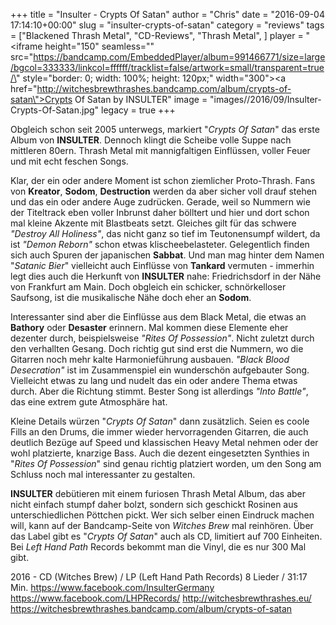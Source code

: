 +++
title = "Insulter - Crypts Of Satan"
author = "Chris"
date = "2016-09-04 17:14:10+00:00"
slug = "insulter-crypts-of-satan"
category = "reviews"
tags = ["Blackened Thrash Metal", "CD-Reviews", "Thrash Metal", ]
player = "<iframe height=\"150\" seamless=\"\" src=\"https://bandcamp.com/EmbeddedPlayer/album=991466771/size=large/bgcol=333333/linkcol=ffffff/tracklist=false/artwork=small/transparent=true/\" style=\"border: 0; width: 100%; height: 120px;\" width=\"300\"><a href=\"http://witchesbrewthrashes.bandcamp.com/album/crypts-of-satan\">Crypts Of Satan by INSULTER</a></iframe>"
image = "images//2016/09/Insulter-Crypts-Of-Satan.jpg"
legacy = true
+++

Obgleich schon seit 2005 unterwegs, markiert "_Crypts Of Satan_" das erste Album von **INSULTER**. Dennoch klingt die Scheibe volle Suppe nach mittleren 80ern. Thrash Metal mit mannigfaltigen Einflüssen, voller Feuer und mit echt feschen Songs.

Klar, der ein oder andere Moment ist schon ziemlicher Proto-Thrash. Fans von **Kreator**, **Sodom**, **Destruction** werden da aber sicher voll drauf stehen und das ein oder andere Auge zudrücken. Gerade, weil so Nummern wie der Titeltrack eben voller Inbrunst daher bölltert und hier und dort schon mal kleine Akzente mit Blastbeats setzt. Gleiches gilt für das schwere _"Destroy All Holiness"_, das nicht ganz so tief im Teutonensumpf wildert, da ist _"Demon Reborn"_ schon etwas klischeebelasteter. Gelegentlich finden sich auch Spuren der japanischen **Sabbat**. Und man mag hinter dem Namen "_Satanic Bier_" vielleicht auch Einflüsse von **Tankard** vermuten - immerhin legt dies auch die Herkunft von **INSULTER** nahe: Friedrichsdorf in der Nähe von Frankfurt am Main. Doch obgleich ein schicker, schnörkelloser Saufsong, ist die musikalische Nähe doch eher an **Sodom**.

Interessanter sind aber die Einflüsse aus dem Black Metal, die etwas an **Bathory** oder **Desaster** erinnern. Mal kommen diese Elemente eher dezenter durch, beispielsweise _"Rites Of Possession"_. Nicht zuletzt durch den verhallten Gesang. Doch richtig gut sind erst die Nummern, wo die Gitarren noch mehr kalte Harmonieführung ausbauen. _"Black Blood Desecration"_ ist im Zusammenspiel ein wunderschön aufgebauter Song. Vielleicht etwas zu lang und nudelt das ein oder andere Thema etwas durch. Aber die Richtung stimmt. Bester Song ist allerdings _"Into Battle"_, das eine extrem gute Atmosphäre hat.

Kleine Details würzen "_Crypts Of Satan_" dann zusätzlich. Seien es coole Fills an den Drums, die immer wieder hervorragenden Gitarren, die auch deutlich Bezüge auf Speed und klassischen Heavy Metal nehmen oder der wohl platzierte, knarzige Bass. Auch die dezent eingesetzten Synthies in "_Rites Of Possession_" sind genau richtig platziert worden, um den Song am Schluss noch mal interessanter zu gestalten.

**INSULTER** debütieren mit einem furiosen Thrash Metal Album, das aber nicht einfach stumpf daher bolzt, sondern sich geschickt Rosinen aus unterschiedlichen Pöttchen pickt. Wer sich selber einen Eindruck machen will, kann auf der Bandcamp-Seite von _Witches Brew_ mal reinhören. Über das Label gibt es "_Crypts Of Satan_" auch als CD, limitiert auf 700 Einheiten. Bei _Left Hand Path_ Records bekommt man die Vinyl, die es nur 300 Mal gibt.



2016 - CD (Witches Brew) / LP (Left Hand Path Records)
8 Lieder / 31:17 Min.
<a href="https://www.facebook.com/InsulterGermany">https://www.facebook.com/InsulterGermany</a>
<a href="https://www.facebook.com/LHPRecords/">https://www.facebook.com/LHPRecords/</a>
<a href="http://witchesbrewthrashes.eu/">http://witchesbrewthrashes.eu/</a>
<a href="https://witchesbrewthrashes.bandcamp.com/album/crypts-of-satan">https://witchesbrewthrashes.bandcamp.com/album/crypts-of-satan</a>

